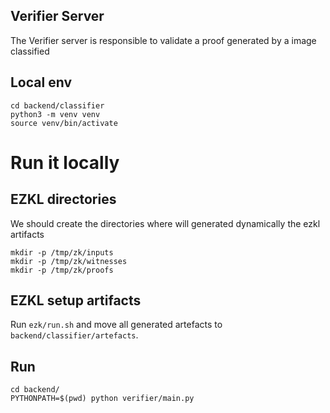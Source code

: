 ## Verifier Server

The Verifier server is responsible to validate a proof generated by a image classified

## Local env
```
cd backend/classifier
python3 -m venv venv
source venv/bin/activate
```


# Run it locally

## EZKL directories
We should create the directories where will generated dynamically the ezkl artifacts
```
mkdir -p /tmp/zk/inputs
mkdir -p /tmp/zk/witnesses
mkdir -p /tmp/zk/proofs
```

## EZKL setup artifacts

Run `ezk/run.sh` and move all generated artefacts to `backend/classifier/artefacts`.


## Run
```
cd backend/
PYTHONPATH=$(pwd) python verifier/main.py
```
